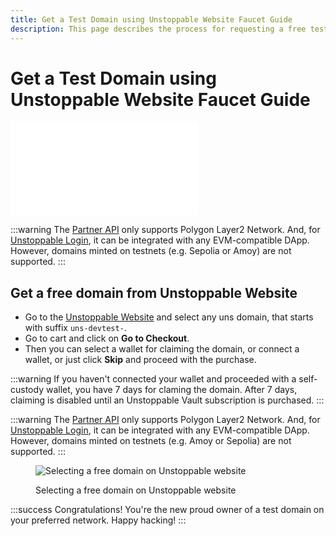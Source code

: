 ```yaml
---
title: Get a Test Domain using Unstoppable Website Faucet Guide
description: This page describes the process for requesting a free test domain as a developer using the Unstoppable Website faucet.
---
```


# Get a Test Domain using Unstoppable Website Faucet Guide

<embed src="/snippets/_test-domain-explain.md" />

:::warning
The [Partner API](/domain-distribution-and-management/overview.md) only supports Polygon Layer2 Network. And, for [Unstoppable Login](/identity/quickstart/retrieve-client-credentials.md), it can be integrated with any EVM-compatible DApp. However, domains minted on testnets (e.g. Sepolia or Amoy) are not supported.
:::

## Get a free domain from Unstoppable Website

- Go to the [Unstoppable Website](https://unstoppabledomains.com/developers/testdomain) and select any uns domain, that starts with suffix `uns-devtest-`.
- Go to cart and click on **Go to Checkout**.
- Then you can select a wallet for claiming the domain, or connect a wallet, or just click **Skip** and proceed with the purchase.

:::warning
If you haven't connected your wallet and proceeded with a self-custody wallet, you have 7 days for claming the domain. After 7 days, claiming is disabled until an Unstoppable Vault subscription is purchased.
:::

:::warning
The [Partner API](/domain-distribution-and-management/overview.md) only supports Polygon Layer2 Network. And, for [Unstoppable Login](/identity/quickstart/retrieve-client-credentials.md), it can be integrated with any EVM-compatible DApp. However, domains minted on testnets (e.g. Amoy or Sepolia) are not supported.
:::

<figure>

![Selecting a free domain on Unstoppable website](/images/website-free-domain-purchase.png)

<figcaption>Selecting a free domain on Unstoppable website</figcaption>
</figure>

:::success Congratulations!
You're the new proud owner of a test domain on your preferred network. Happy hacking!
:::
